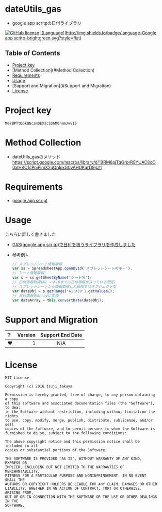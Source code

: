 # dateUtils_gas

- google app scritpの日付ライブラリ

[![GitHub license](https://img.shields.io/badge/license-MIT-brightgreen.svg)](https://github.com/konifar/fab-transformation/blob/master/LICENSE) [![Language](http://img.shields.io/badge/language-Google app scritp-brightgreen.svg?style=flat)](https://developers.google.com/apps-script/)

## Table of Contents

- [Project key](#project-key)
- [Method Collection](#Method Collection)
- [Requirements](#Requirements)
- [Usage](#Usage)
- [Support and Migration](#Support and Migration)
- [License](#License)

# Project key

```
M07BPTtQGkQNczN0EX3cSD6M0nmmJvv15
```

# Method Collection

- dateUtils_gasのメソッド <https://script.google.com/macros/library/d/19RM8pjTqGrprR9YUAC8cO0xIHKC1cPoiFlmX2uQnIoxG0vAHOKarD9jU/1>

# Requirements

- [google app script](https://developers.google.com/apps-script/)

# Usage

こちらに詳しく書きました

- [GAS(google app scritp)で日付を扱うライブラリを作成しました](http://qiita.com/Tsuji_Taku50/items/aa9753be09a09659a67e#%E5%AE%9F%E7%94%A8%E4%BE%8BÂ)

- 参考例↓

  ```javascript
  // スプレットシート情報取得
  var ss = SpreadsheetApp.openById('スプレットシートのキー');
  // シート情報取得
  var s = ss.getSheetByName('シート名');
  // 日付情報取得(A1 ~ A10までに日付情報が入っている想定)
  // スプレットシートから情報取得した段階ではオブジェクト型
  var dateObj = s.getRange('A1:A10').getValues();
  // 日付情報をArrayに変換
  var dateArray = this.convertDate(dateObj);
  ```

# Support and Migration

| :grey_question: | Version | Support End Date |
|:-----------|------------:|:------------:|
| :heart:     |      1 |    N/A    |

# License

```text
MIT License

Copyright (c) 2016 tsuji_takuya

Permission is hereby granted, free of charge, to any person obtaining a copy
of this software and associated documentation files (the "Software"), to deal
in the Software without restriction, including without limitation the rights
to use, copy, modify, merge, publish, distribute, sublicense, and/or sell
copies of the Software, and to permit persons to whom the Software is
furnished to do so, subject to the following conditions:

The above copyright notice and this permission notice shall be included in all
copies or substantial portions of the Software.

THE SOFTWARE IS PROVIDED "AS IS", WITHOUT WARRANTY OF ANY KIND, EXPRESS OR
IMPLIED, INCLUDING BUT NOT LIMITED TO THE WARRANTIES OF MERCHANTABILITY,
FITNESS FOR A PARTICULAR PURPOSE AND NONINFRINGEMENT. IN NO EVENT SHALL THE
AUTHORS OR COPYRIGHT HOLDERS BE LIABLE FOR ANY CLAIM, DAMAGES OR OTHER
LIABILITY, WHETHER IN AN ACTION OF CONTRACT, TORT OR OTHERWISE, ARISING FROM,
OUT OF OR IN CONNECTION WITH THE SOFTWARE OR THE USE OR OTHER DEALINGS IN THE
SOFTWARE.
```
